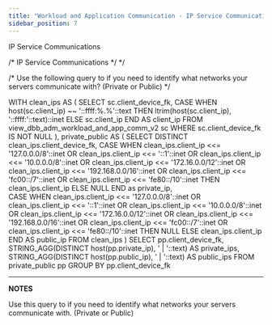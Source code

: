 ```yaml
---
title: "Workload and Application Communication - IP Service Communications"
sidebar_position: 7
---
```


IP Service Communications

/\* IP Service Communications \*/
\*/

/\* Use the following query to if you need to identify what networks your servers communicate with? (Private or Public) \*/

WITH 
    clean\_ips AS (
        SELECT 
            sc.client\_device\_fk,
            CASE
                WHEN host(sc.client\_ip) ~~ '::ffff:%.%'::text THEN ltrim(host(sc.client\_ip), '::ffff:'::text)::inet
                ELSE sc.client\_ip
            END AS client\_ip
        FROM view\_dbb\_adm\_workload\_and\_app\_comm\_v2 sc
        WHERE sc.client\_device\_fk IS NOT NULL
), 
private\_public AS (
    SELECT DISTINCT
        clean\_ips.client\_device\_fk,
        CASE WHEN 
            clean\_ips.client\_ip <<= '127.0.0.0/8'::inet OR
            clean\_ips.client\_ip <<= '::1'::inet OR
            clean\_ips.client\_ip <<= '10.0.0.0/8'::inet OR
            clean\_ips.client\_ip <<= '172.16.0.0/12'::inet OR
            clean\_ips.client\_ip <<= '192.168.0.0/16'::inet OR
            clean\_ips.client\_ip <<= 'fc00::/7'::inet OR
            clean\_ips.client\_ip <<= 'fe80::/10'::inet 
            THEN clean\_ips.client\_ip 
            ELSE NULL 
        END as private\_ip,  
        CASE WHEN 
            clean\_ips.client\_ip <<= '127.0.0.0/8'::inet OR
            clean\_ips.client\_ip <<= '::1'::inet OR
            clean\_ips.client\_ip <<= '10.0.0.0/8'::inet OR
            clean\_ips.client\_ip <<= '172.16.0.0/12'::inet OR
            clean\_ips.client\_ip <<= '192.168.0.0/16'::inet OR
            clean\_ips.client\_ip <<= 'fc00::/7'::inet OR
            clean\_ips.client\_ip <<= 'fe80::/10'::inet 
            THEN NULL
            ELSE clean\_ips.client\_ip 
        END     AS public\_ip
    FROM clean\_ips
)
SELECT 
    pp.client\_device\_fk,
    STRING\_AGG(DISTINCT host(pp.private\_ip), ' | '::text) AS private\_ips,
    STRING\_AGG(DISTINCT host(pp.public\_ip), ' | '::text) AS public\_ips
FROM private\_public pp
GROUP BY pp.client\_device\_fk

* * *

**NOTES**

Use this query to if you need to identify what networks your servers communicate with. (Private or Public)
